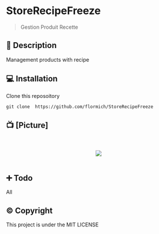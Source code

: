 # StoreRecipeFreeze
> Gestion Produit Recette

## 📃 Description

Management products with recipe



## 💻 Installation
Clone this reposoitory

```
git clone  https://github.com/flormich/StoreRecipeFreeze
```

## 📺 [Picture]

<br>
<p align="center">
 <img src="https://github.com/flormich/StoreFreezeSimple/blob/master/ressources/StoreRecipeFreeze.JPG">
<br><br>
</p>

## ➕ Todo

All


##  ©️ Copyright
This project is under the MIT LICENSE
